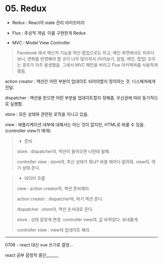 # 05. Redux

- Redux : React의 state 관리 라이브러리

- Flux : 추상적 개념. 이를 구현한게 Redux
- MVC : Model View Controller

> Facebook 에서 메신저 기능을 하단 팝업으로도 하고, 메인 화면에서도 띄우다보니, 변화를 반영해야 할 곳이 너무 많아져서 (미리보기, 알림, 메인, 팝업) 꼬이는 경우가 자주 발생했음. 그래서 MVC 패턴을 버리고 Flux 아키텍쳐를 사용하게 됐음.



action creator : 액션은 어떤 부분이 업데이트 되어야할지 정의하는 것. 디스패처에게 전달.

dispatcher : 액션을 받으면 어떤 부분을 업데이트할지 정해줌. 우선권에 따라 동기적으로 실행함.

store : 모든 상태와 관련된 로직을 지니고 있음.

view : 애플리케이션 내부에 대해서는 아는 것이 없지만, HTML로 바꿀 수 있음. (controller view가 매개)



> - 준비
>
> store : dispatcher야, 액션이 들어오면 나한테 말해.
>
> controller view : store야, 최신 상태가 뭐냐? 바뀔 때마다 알려줘. view야, 여기 상태 준다.

> - 데이터 흐름
>
> view : action creator야, 액션 준비해라.
>
> action creator : dispatcher야, 여기 액션 준다.
>
> dispatcher : store야, 액션 순서대로 준다.
>
> store : 상태 알맞게 변경. controller view야, 값 바뀌었다. 보내줄게.
>
> controller view : view야 업데이트 해라.





<hr/>

0708 - react 대신 vue 쓰기로 결정...

react 공부 잠정적 중단,,,,,,,,,,
